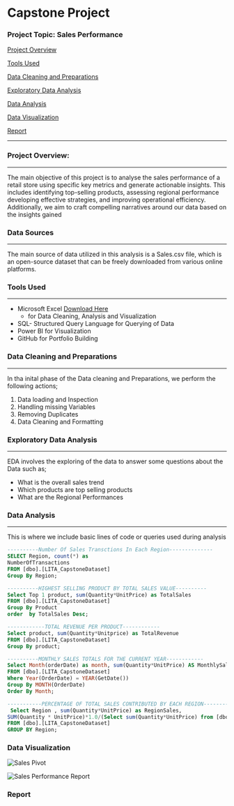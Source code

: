 # Capstone Project

### Project Topic: Sales Performance

[Project Overview](#project-overview)

[Tools Used](#tools-Used)

[Data Cleaning and Preparations](#data-cleaning-and-preparation)

[Exploratory Data Analysis](#exploratory-data-analysis)

[Data Analysis](#data-analysis)

 [Data Visualization](#data-visualization)
 
 [Report](#report)

---
### Project Overview:
---
The main objective of this project is to analyse the sales performance of a retail  store using specific key metrics and generate actionable insights. This includes identifying top-selling products, assessing regional performance developing effective strategies, and improving operational efficiency. Additionally, we aim to craft compelling narratives around our data based on the insights gained 

### Data Sources 
---
The main source of data utilized in this analysis is a Sales.csv file, which is an open-source dataset that can be freely downloaded from various online platforms.

### Tools Used
---
- Microsoft Excel [Download Here](https://www.microsoft.com)
   - for Data Cleaning, Analysis and Visualization 
- SQL- Structured Query Language for  Querying of Data 
- Power BI for Visualization
- GitHub for Portfolio Building

### Data Cleaning and Preparations 
---
In tha inital phase of the Data cleaning and Preparations, we perform the following actions;
 1. Data loading and Inspection
 2. Handling missing Variables
 3. Removing Duplicates 
 4. Data Cleaning and Formatting

### Exploratory Data Analysis
---
EDA involves the exploring of the data to answer some questions about the Data such as;
 - What is the overall sales trend 
 - Which products are top selling products 
 - What are the Regional Performances

### Data Analysis 
---
This is where we include basic lines of code or queries used during analysis 
```SQL
----------Number Of Sales Transctions In Each Region--------------
SELECT Region, count(*) as 
NumberOfTransactions
FROM [dbo].[LITA_CapstoneDataset]
Group By Region;

----------HIGHEST SELLING PRODUCT BY TOTAL SALES VALUE----------
Select Top 1 product, sum(Quantity*UnitPrice) as TotalSales
FROM [dbo].[LITA_CapstoneDataset]
Group By Product
order  by TotalSales Desc;

------------TOTAL REVENUE PER PRODUCT------------
Select product, sum(Quantity*Unitprice) as TotalRevenue
FROM [dbo].[LITA_CapstoneDataset]
Group By product;

----------MONTHLY SALES TOTALS FOR THE CURRENT YEAR------------
Select Month(orderDate) as month, sum(Quantity*UnitPrice) AS MonthlySales
FROM [dbo].[LITA_CapstoneDataset]
Where Year(OrderDate) = YEAR(GetDate())
Group By MONTH(OrderDate)
Order By Month;

-----------PERCENTAGE OF TOTAL SALES CONTRIBUTED BY EACH REGION--------
 Select Region , sum(Quantity*UnitPrice) as RegionSales,
SUM(Quantity * UnitPrice)*1.0/(Select sum(Quantity*UnitPrice) from [dbo].[LITA_CapstoneDataset])*100 As PercentageContribution
FROM [dbo].[LITA_CapstoneDataset]
GROUP BY Region;
```

### Data Visualization

![Sales Pivot](https://github.com/user-attachments/assets/ee1c246a-5e0b-41d0-ad1b-47792a70f7f3)

![Sales Performance Report](https://github.com/user-attachments/assets/9f515678-dd11-4097-a152-59ff31b9eeba)


### Report 



